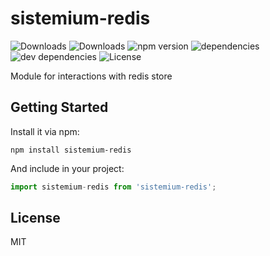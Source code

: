 # sistemium-redis

![Downloads](https://img.shields.io/npm/dm/sistemium-redis.svg)
![Downloads](https://img.shields.io/npm/dt/sistemium-redis.svg)
![npm version](https://img.shields.io/npm/v/sistemium-redis.svg)
![dependencies](https://img.shields.io/david/Sistemium/sistemium-redis.svg)
![dev dependencies](https://img.shields.io/david/dev/Sistemium/sistemium-redis.svg)
![License](https://img.shields.io/npm/l/sistemium-redis.svg)

Module for interactions with redis store

## Getting Started

Install it via npm:

```shell
npm install sistemium-redis
```

And include in your project:

```javascript
import sistemium-redis from 'sistemium-redis';
```

## License

MIT
